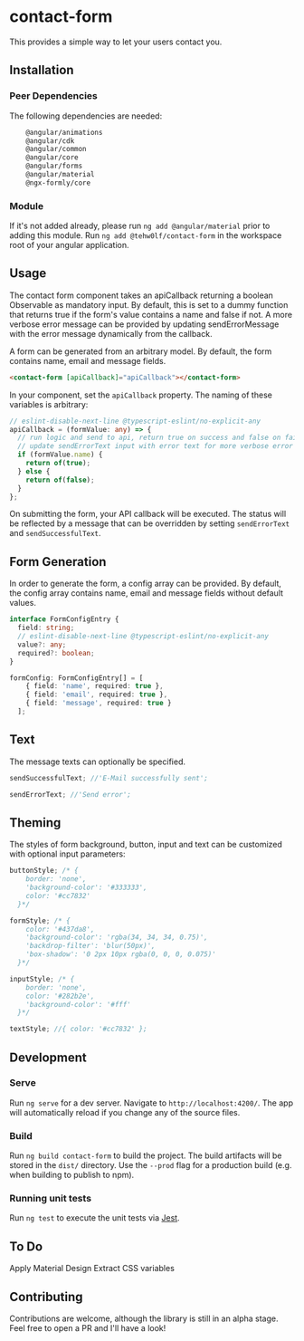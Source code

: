# contact-form

This provides a simple way to let your users contact you.

## Installation

### Peer Dependencies

The following dependencies are needed:

```bash
    @angular/animations
    @angular/cdk
    @angular/common
    @angular/core
    @angular/forms
    @angular/material
    @ngx-formly/core
```

### Module

If it's not added already, please run `ng add @angular/material` prior to adding this module.
Run `ng add @tehw0lf/contact-form` in the workspace root of your angular application.

## Usage

The contact form component takes an apiCallback returning a boolean Observable as mandatory input. By default, this is set to a dummy function that returns true if the form's value contains a name and false if not. A more verbose error message can be provided by updating sendErrorMessage with the error message dynamically from the callback.

A form can be generated from an arbitrary model. By default, the form contains name, email and message fields.

```html
<contact-form [apiCallback]="apiCallback"></contact-form>
```

In your component, set the `apiCallback` property. The naming of these variables is arbitrary:

```ts
// eslint-disable-next-line @typescript-eslint/no-explicit-any
apiCallback = (formValue: any) => {
  // run logic and send to api, return true on success and false on failure
  // update sendErrorText input with error text for more verbose error message
  if (formValue.name) {
    return of(true);
  } else {
    return of(false);
  }
};
```

On submitting the form, your API callback will be executed. The status will be reflected by a message that can be overridden by setting `sendErrorText` and `sendSuccessfulText`.

## Form Generation

In order to generate the form, a config array can be provided. By default, the config array contains name, email and message fields without default values.

```ts
interface FormConfigEntry {
  field: string;
  // eslint-disable-next-line @typescript-eslint/no-explicit-any
  value?: any;
  required?: boolean;
}

formConfig: FormConfigEntry[] = [
    { field: 'name', required: true },
    { field: 'email', required: true },
    { field: 'message', required: true }
  ];
```

## Text

The message texts can optionally be specified.

```ts
sendSuccessfulText; //'E-Mail successfully sent';

sendErrorText; //'Send error';
```

## Theming

The styles of form background, button, input and text can be customized with optional input parameters:

```ts
buttonStyle; /* {
    border: 'none',
    'background-color': '#333333',
    color: '#cc7832'
  }*/

formStyle; /* {
    color: '#437da8',
    'background-color': 'rgba(34, 34, 34, 0.75)',
    'backdrop-filter': 'blur(50px)',
    'box-shadow': '0 2px 10px rgba(0, 0, 0, 0.075)'
  }*/

inputStyle; /* {
    border: 'none',
    color: '#282b2e',
    'background-color': '#fff'
  }*/

textStyle; //{ color: '#cc7832' };
```

## Development

### Serve

Run `ng serve` for a dev server. Navigate to `http://localhost:4200/`. The app will automatically reload if you change any of the source files.

### Build

Run `ng build contact-form` to build the project. The build artifacts will be stored in the `dist/` directory. Use the `--prod` flag for a production build (e.g. when building to publish to npm).

### Running unit tests

Run `ng test` to execute the unit tests via [Jest](https://jestjs.io).

## To Do

Apply Material Design
Extract CSS variables

## Contributing

Contributions are welcome, although the library is still in an alpha stage. Feel free to open a PR and I'll have a look!
